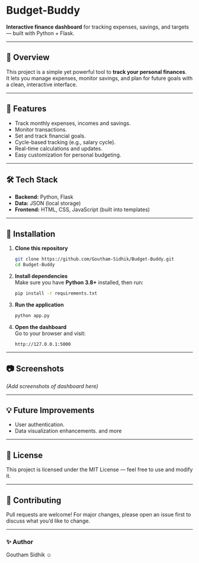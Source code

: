 # Budget-Buddy

**Interactive finance dashboard** for tracking expenses, savings, and targets — built with Python + Flask.

---

## 📌 Overview
This project is a simple yet powerful tool to **track your personal finances**.  
It lets you manage expenses, monitor savings, and plan for future goals with a clean, interactive interface.

---

## 🚀 Features
- Track monthly expenses, incomes and savings.
- Monitor transactions.
- Set and track financial goals.
- Cycle-based tracking (e.g., salary cycle).
- Real-time calculations and updates.
- Easy customization for personal budgeting.

---

## 🛠️ Tech Stack
- **Backend:** Python, Flask
- **Data:** JSON (local storage)
- **Frontend:** HTML, CSS, JavaScript (built into templates)

---

## 📂 Installation

1. **Clone this repository**  
   ```bash
   git clone https://github.com/Goutham-Sidhik/Budget-Buddy.git
   cd Budget-Buddy
   ```

2. **Install dependencies**  
   Make sure you have **Python 3.8+** installed, then run:  
   ```bash
   pip install -r requirements.txt
   ```

3. **Run the application**  
   ```bash
   python app.py
   ```

4. **Open the dashboard**  
   Go to your browser and visit:  
   ```
   http://127.0.0.1:5000
   ```

---

## 📷 Screenshots
*(Add screenshots of dashboard here)*

---

## 💡 Future Improvements
- User authentication.
- Data visualization enhancements. and more

---

## 📜 License
This project is licensed under the MIT License — feel free to use and modify it.

---

## 🤝 Contributing
Pull requests are welcome! For major changes, please open an issue first to discuss what you’d like to change.

---

### ✨ Author
Goutham Sidhik ☺️

